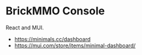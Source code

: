 # BrickMMO Console

React and MUI.

 - https://minimals.cc/dashboard
 - https://mui.com/store/items/minimal-dashboard/
   
